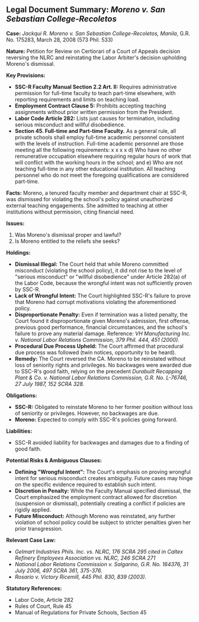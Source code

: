 ## Legal Document Summary: *Moreno v. San Sebastian College-Recoletos*

**Case:** *Jackqui R. Moreno v. San Sebastian College-Recoletos, Manila*, G.R. No. 175283, March 28, 2008 (573 Phil. 533)

**Nature:** Petition for Review on Certiorari of a Court of Appeals decision reversing the NLRC and reinstating the Labor Arbiter's decision upholding Moreno's dismissal.

**Key Provisions:**

*   **SSC-R Faculty Manual Section 2.2 Art. II:** Requires administrative permission for full-time faculty to teach part-time elsewhere, with reporting requirements and limits on teaching load.
*   **Employment Contract Clause 5:** Prohibits accepting teaching assignments without prior written permission from the President.
*   **Labor Code Article 282:** Lists just causes for termination, including serious misconduct and willful disobedience.
*   **Section 45. Full-time and Part-time Faculty.** As a general rule, all private schools shall employ full-time academic personnel consistent with the levels of instruction. Full-time academic personnel are those meeting all the following requirements: x x x x d) Who have no other remunerative occupation elsewhere requiring regular hours of work that will conflict with the working hours in the school; and e) Who are not teaching full-time in any other educational institution. All teaching personnel who do not meet the foregoing qualifications are considered part-time.

**Facts:** Moreno, a tenured faculty member and department chair at SSC-R, was dismissed for violating the school's policy against unauthorized external teaching engagements. She admitted to teaching at other institutions without permission, citing financial need.

**Issues:**

1.  Was Moreno's dismissal proper and lawful?
2.  Is Moreno entitled to the reliefs she seeks?

**Holdings:**

*   **Dismissal Illegal:** The Court held that while Moreno committed misconduct (violating the school policy), it did not rise to the level of "serious misconduct" or "willful disobedience" under Article 282(a) of the Labor Code, because the wrongful intent was not sufficiently proven by SSC-R.
*   **Lack of Wrongful Intent:** The Court highlighted SSC-R's failure to prove that Moreno had corrupt motivations violating the aforementioned policy.
*   **Disproportionate Penalty:** Even if termination was a listed penalty, the Court found it disproportionate given Moreno's admission, first offense, previous good performance, financial circumstances, and the school's failure to prove any material damage. Reference: *VH Manufacturing Inc. v. National Labor Relations Commission, 379 Phil. 444, 451 (2000).*
*   **Procedural Due Process Upheld:** The Court affirmed that procedural due process was followed (twin notices, opportunity to be heard).
*   **Remedy:** The Court reversed the CA. Moreno to be reinstated without loss of seniority rights and privileges. No backwages were awarded due to SSC-R's good faith, relying on the precedent *Durabuilt Recapping Plant & Co. v. National Labor Relations Commission, G.R. No. L-76746, 27 July 1987, 152 SCRA 328.*

**Obligations:**

*   **SSC-R:** Obligated to reinstate Moreno to her former position without loss of seniority or privileges. However, no backwages are due.
*   **Moreno:** Expected to comply with SSC-R's policies going forward.

**Liabilities:**

*   SSC-R avoided liability for backwages and damages due to a finding of good faith.

**Potential Risks & Ambiguous Clauses:**

*   **Defining "Wrongful Intent":** The Court's emphasis on proving wrongful intent for serious misconduct creates ambiguity. Future cases may hinge on the specific evidence required to establish such intent.
*   **Discretion in Penalty:** While the Faculty Manual specified dismissal, the Court emphasized the employment contract allowed for discretion (suspension or dismissal), potentially creating a conflict if policies are rigidly applied.
*   **Future Misconduct:** Although Moreno was reinstated, any further violation of school policy could be subject to stricter penalties given her prior transgression.

**Relevant Case Law:**

*   *Gelmart Industries Phils. Inc. vs. NLRC, 176 SCRA 295 cited in Caltex Refinery Employees Association vs. NLRC, 246 SCRA 271*
*   *National Labor Relations Commission v. Salgarino, G.R. No. 164376, 31 July 2006, 497 SCRA 361, 375-376.*
*   *Rosario v. Victory Ricemill, 445 Phil. 830, 839 (2003).*

**Statutory References:**

*   Labor Code, Article 282
*   Rules of Court, Rule 45
*   Manual of Regulations for Private Schools, Section 45
